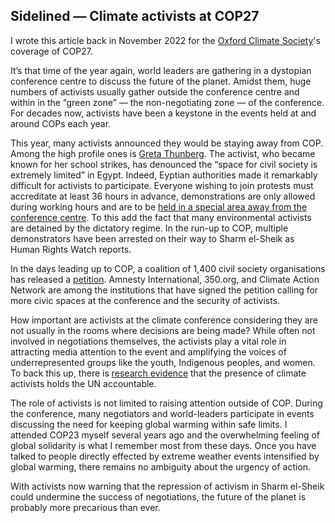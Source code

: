 ## Sidelined — Climate activists at COP27

I wrote this article back in November 2022 for the [Oxford Climate Society](https://www.oxfordclimatesociety.com)'s coverage of COP27. 

It’s that time of the year again, world leaders are gathering in a dystopian conference centre to discuss the future of the planet. Amidst them, huge numbers of activists usually gather outside the conference centre and within in the “green zone” — the non-negotiating zone — of the conference. For decades now, activists have been a keystone in the events held at and around COPs each year.

This year, many activists announced they would be staying away from COP. Among the high profile ones is [Greta Thunberg](https://www.theguardian.com/environment/2022/oct/31/greta-thunberg-to-skip-greenwashing-cop27-climate-summit-in-egypt). The activist, who became known for her school strikes, has denounced the “space for civil society is extremely limited” in Egypt. Indeed, Eyptian authorities made it remarkably difficult for activists to participate.  Everyone wishing to join protests must accreditate at least 36 hours in advance, demonstrations are only allowed during working hours and are to be [held in a special area away from the conference centre](https://www.theguardian.com/environment/2022/nov/02/egypt-human-rights-climate-crisis-cop27). To this add the fact that many environmental activists are detained by the dictatory regime. In the run-up to COP, multiple demonstrators have been arrested on their way to Sharm el-Sheik as Human Rights Watch reports. 

In the days leading up to COP, a coalition of 1,400 civil society organisations has released a [petition](https://copcivicspace.net/petition/). Amnesty International, 350.org, and Climate Action Network are among the institutions that have signed the petition calling for more civic spaces at the conference and the security of activists. 

How important are activists at the climate conference considering they are not usually in the rooms where decisions are being made? While often not involved in negotiations themselves, the activists play a vital role in attracting media attention to the event and amplifying the voices of underrepresented groups like the youth, Indigenous peoples, and women. To back this up, there is [research evidence](https://ezproxy-prd.bodleian.ox.ac.uk:2102/10.1162/GLEP_a_00363) that the presence of climate activists holds the UN accountable. 

The role of activists is not limited to raising attention outside of COP. During the conference, many negotiators and world-leaders participate in events discussing the need for keeping global warming within safe limits. I attended COP23 myself several years ago and the overwhelming feeling of global solidarity is what I remember most from these days. Once you have talked to people directly effected by extreme weather events intensified by global warming, there remains no ambiguity about the urgency of action.

With activists now warning that the repression of activism in Sharm el-Sheik could undermine the success of negotiations, the future of the planet is probably more precarious than ever.
